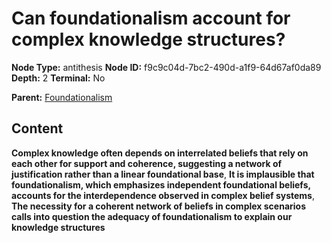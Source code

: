 # Can foundationalism account for complex knowledge structures?

**Node Type:** antithesis
**Node ID:** f9c9c04d-7bc2-490d-a1f9-64d67af0da89
**Depth:** 2
**Terminal:** No

**Parent:** [Foundationalism](foundationalism.md)

## Content

**Complex knowledge often depends on interrelated beliefs that rely on each other for support and coherence, suggesting a network of justification rather than a linear foundational base**, **It is implausible that foundationalism, which emphasizes independent foundational beliefs, accounts for the interdependence observed in complex belief systems**, **The necessity for a coherent network of beliefs in complex scenarios calls into question the adequacy of foundationalism to explain our knowledge structures**
